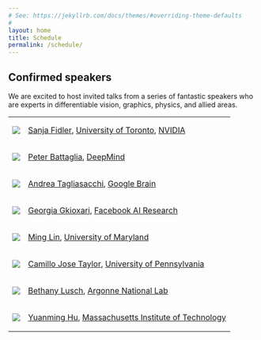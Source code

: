 ```yaml
---
# See: https://jekyllrb.com/docs/themes/#overriding-theme-defaults
#
layout: home
title: Schedule
permalink: /schedule/
---
```


## Confirmed speakers

We are excited to host invited talks from a series of fantastic speakers who are experts in differentiable vision, graphics, physics, and allied areas.

<table>
    <!-- Sanja Fidler -->
    <tr>
        <td>
            <div class="col-xs-2">
                <p align="center">
                    <img class="people-pic" src="/diffcvgp/assets/img/sanja.jpg">
                </p>
            </div>
        </td>
        <td>
            <div class="people-name text-center">
                <a href="http://www.cs.toronto.edu/~fidler/" target="_blank">Sanja Fidler</a>, <a href="http://www.utoronto.ca" target="_blank">University of Toronto</a>, <a href="https://nv-tlabs.github.io/"> NVIDIA</a>
            </div>
        </td>
    </tr>
    <!-- Peter Battaglia -->
    <tr>
        <td>
            <div class="col-xs-2">
                <p align="center">
                    <img class="people-pic" src="/diffcvgp/assets/img/peter.jpg">
                </p>
            </div>
        </td>
        <td>
            <div class="people-name text-center">
                <a href="https://scholar.google.com/citations?user=nQ7Ij30AAAAJ&hl=en" target="_blank">Peter Battaglia</a>, <a href="https://deepmind.com/" target="_blank">DeepMind</a>
            </div>
        </td>
    </tr>
    <!-- Andrea Tagliasacchi -->
    <tr>
        <td>
            <div class="col-xs-2">
                <p align="center">
                    <img class="people-pic" src="/diffcvgp/assets/img/andrea.jpg">
                </p>
            </div>
        </td>
        <td>
            <div class="people-name text-center">
                <a href="http://gfx.uvic.ca/" target="_blank">Andrea Tagliasacchi</a>, <a href="https://ai.google/research/teams/brain/" target="_blank">Google Brain</a>
            </div>
        </td>
    </tr>
    <!-- Georgia Gkioxari -->
    <tr>
        <td>
            <div class="col-xs-2">
                <p align="center">
                    <img class="people-pic" src="/diffcvgp/assets/img/georgia.jpg">
                </p>
            </div>
        </td>
        <td>
            <div class="people-name text-center">
                <a href="https://gkioxari.github.io/" target="_blank">Georgia Gkioxari</a>, <a href="https://research.facebook.com/ai/" target="_blank">Facebook AI Research</a>
            </div>
        </td>
    </tr>
    <!-- Ming Lin -->
    <tr>
        <td>
            <div class="col-xs-2">
                <p align="center">
                    <img class="people-pic" src="/diffcvgp/assets/img/ming.jpg">
                </p>
            </div>
        </td>
        <td>
            <div class="people-name text-center">
                <a href="https://www.cs.umd.edu/~lin/" target="_blank">Ming Lin</a>, <a href="https://www.cs.umd.edu/" target="_blank">University of Maryland</a>
            </div>
        </td>
    </tr>
    <!-- Camillo Jose Taylor -->
    <tr>
        <td>
            <div class="col-xs-2">
                <p align="center">
                    <img class="people-pic" src="/diffcvgp/assets/img/camillo.jpg">
                </p>
            </div>
        </td>
        <td>
            <div class="people-name text-center">
                <a href="https://www.cis.upenn.edu/~cjtaylor/" target="_blank">Camillo Jose Taylor</a>, <a href="https://www.upenn.edu/" target="_blank">University of Pennsylvania</a>
            </div>
        </td>
    </tr>
    <!-- Bethany Lusch -->
    <tr>
        <td>
            <div class="col-xs-2">
                <p align="center">
                    <img class="people-pic" src="/diffcvgp/diffcvgp/assets/img/bethany.jpg">
                </p>
            </div>
        </td>
        <td>
            <div class="people-name text-center">
                <a href="https://www.alcf.anl.gov/about/people/bethany-lusch" target="_blank">Bethany Lusch</a>, <a href="https://www.alcf.anl.gov/" target="_blank">Argonne National Lab</a>
            </div>
        </td>
    </tr>
    <!-- Yuanming Hu -->
    <tr>
        <td>
            <div class="col-xs-2">
                <p align="center">
                    <img class="people-pic" src="/diffcvgp/assets/img/yuanming.jpg">
                </p>
            </div>
        </td>
        <td>
            <div class="people-name text-center">
                <a href="http://taichi.graphics/me/" target="_blank">Yuanming Hu</a>, <a href="https://www.mit.edu/" target="_blank">Massachusetts Institute of Technology</a>
            </div>
        </td>
    </tr>
</table>
